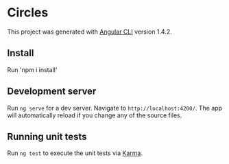 # Circles

This project was generated with [Angular CLI](https://github.com/angular/angular-cli) version 1.4.2.

## Install
Run 'npm i install'

## Development server

Run `ng serve` for a dev server. Navigate to `http://localhost:4200/`. The app will automatically reload if you change any of the source files.

## Running unit tests

Run `ng test` to execute the unit tests via [Karma](https://karma-runner.github.io).

